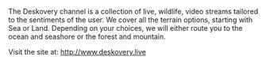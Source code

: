 The Deskovery channel is a collection of live, wildlife, video streams
tailored to the sentiments of the user. We cover all the terrain
options, starting with Sea or Land. Depending on your choices, we will
either route you to the ocean and seashore or the forest and mountain.

Visit the site at: http://www.deskovery.live
